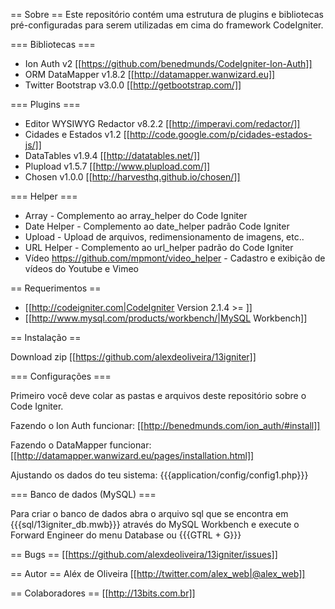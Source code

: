 == Sobre ==
Este repositório contém uma estrutura de plugins e bibliotecas pré-configuradas para serem utilizadas em cima do framework CodeIgniter.


=== Bibliotecas ===
* Ion Auth v2 [[https://github.com/benedmunds/CodeIgniter-Ion-Auth]]
* ORM DataMapper v1.8.2 [[http://datamapper.wanwizard.eu]]
* Twitter Bootstrap v3.0.0 [[http://getbootstrap.com/]]


=== Plugins ===
* Editor WYSIWYG Redactor v8.2.2 [[http://imperavi.com/redactor/]]
* Cidades e Estados v1.2 [[http://code.google.com/p/cidades-estados-js/]]
* DataTables v1.9.4 [[http://datatables.net/]]
* Plupload v1.5.7 [[http://www.plupload.com/]]
* Chosen v1.0.0 [[http://harvesthq.github.io/chosen/]]

=== Helper ===
* Array - Complemento ao array_helper do Code Igniter
* Date Helper - Complemento ao date_helper padrão Code Igniter
* Upload - Upload de arquivos, redimensionamento de imagens, etc..
* URL Helper - Complemento ao url_helper padrão do Code Igniter
* Vídeo https://github.com/mpmont/video_helper - Cadastro e exibição de vídeos do Youtube e Vimeo

== Requerimentos ==

* [[http://codeigniter.com|CodeIgniter Version 2.1.4 >= ]]
* [[http://www.mysql.com/products/workbench/|MySQL Workbench]]

== Instalação ==

Download zip
[[https://github.com/alexdeoliveira/13igniter]]

=== Configurações ===

Primeiro você deve colar as pastas e arquivos deste repositório sobre o Code Igniter.

Fazendo o Ion Auth funcionar:
[[http://benedmunds.com/ion_auth/#install]]

Fazendo o DataMapper funcionar:
[[http://datamapper.wanwizard.eu/pages/installation.html]]

Ajustando os dados do teu sistema:
{{{application/config/config1.php}}}

=== Banco de dados (MySQL) ===

Para criar o banco de dados abra o arquivo sql que se encontra em {{{sql/13igniter_db.mwb}}} através do MySQL Workbench e execute o Forward Engineer do menu Database ou {{{GTRL + G}}}

== Bugs ==
[[https://github.com/alexdeoliveira/13igniter/issues]]

== Autor ==
Aléx de Oliveira [[http://twitter.com/alex_web|@alex_web]]

== Colaboradores ==
[[http://13bits.com.br]]
